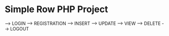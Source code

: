 # Simple Row PHP Project
--> LOGIN 
--> REGISTRATION
--> INSERT
--> UPDATE
--> VIEW
--> DELETE
--> LOGOUT
